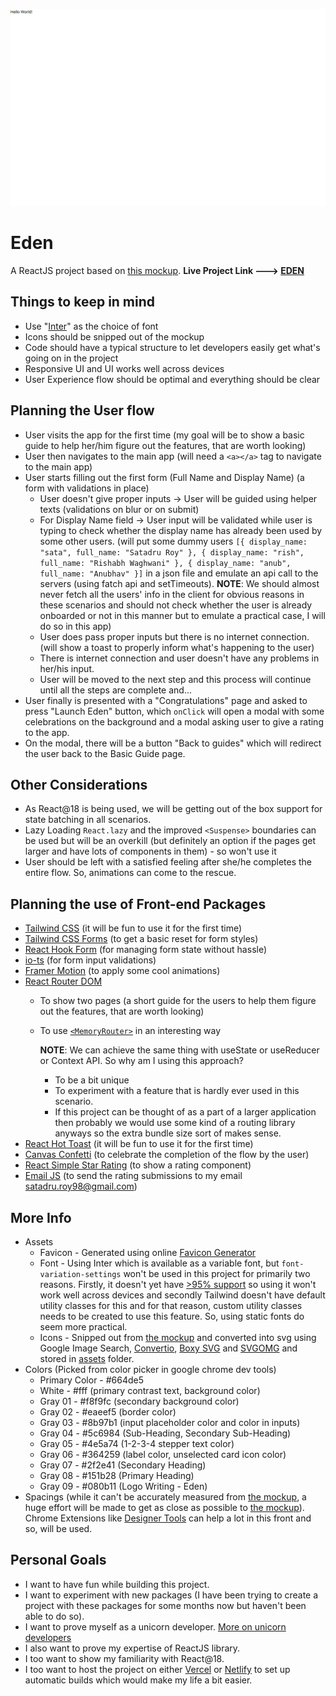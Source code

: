 [![Live Project Screenshot](assets/screenshots/starting-project.png 'Eden')](https://eden-azure.vercel.app/)
  
# Eden

A ReactJS project based on [this mockup](https://dribbble.com/shots/15669113-Onboarding-Exploration/attachments/7464145?mode=media). **Live Project Link ---> [EDEN](https://eden-azure.vercel.app/)**

## Things to keep in mind

- Use "[Inter](https://fonts.google.com/specimen/Inter)" as the choice of font
- Icons should be snipped out of the mockup
- Code should have a typical structure to let developers easily get what's going on in the project
- Responsive UI and UI works well across devices
- User Experience flow should be optimal and everything should be clear

## Planning the User flow

- User visits the app for the first time (my goal will be to show a basic guide to help her/him figure out the features, that are worth looking)
- User then navigates to the main app (will need a `<a></a>` tag to navigate to the main app)
- User starts filling out the first form (Full Name and Display Name) (a form with validations in place)
  - User doesn't give proper inputs -> User will be guided using helper texts (validations on blur or on submit)
  - For Display Name field -> User input will be validated while user is typing to check whether the display name has already been used by some other users. (will put some dummy users `[{ display_name: "sata", full_name: "Satadru Roy" }, { display_name: "rish", full_name: "Rishabh Waghwani" }, { display_name: "anub", full_name: "Anubhav" }]` in a json file and emulate an api call to the servers (using fatch api and setTimeouts). **NOTE**: We should almost never fetch all the users' info in the client for obvious reasons in these scenarios and should not check whether the user is already onboarded or not in this manner but to emulate a practical case, I will do so in this app)
  - User does pass proper inputs but there is no internet connection. (will show a toast to properly inform what's happening to the user)
  - There is internet connection and user doesn't have any problems in her/his input.
  - User will be moved to the next step
  and this process will continue until all the steps are complete and...
- User finally is presented with a "Congratulations" page and asked to press "Launch Eden" button, which `onClick` will open a modal with some celebrations on the background and a modal asking user to give a rating to the app.
- On the modal, there will be a button "Back to guides" which will redirect the user back to the Basic Guide page.

## Other Considerations

- As React@18 is being used, we will be getting out of the box support for state batching in all scenarios.
- Lazy Loading `React.lazy` and the improved `<Suspense>` boundaries can be used but will be an overkill (but definitely an option if the pages get larger and have lots of components in them) - so won't use it
- User should be left with a satisfied feeling after she/he completes the entire flow. So, animations can come to the rescue.

## Planning the use of Front-end Packages

- [Tailwind CSS](https://tailwindcss.com/) (it will be fun to use it for the first time)
- [Tailwind CSS Forms](https://tailwindcss-forms.vercel.app/) (to get a basic reset for form styles)
- [React Hook Form](https://react-hook-form.com/) (for managing form state without hassle)
- [io-ts](https://gcanti.github.io/io-ts/) (for form input validations)
- [Framer Motion](https://www.framer.com/motion/) (to apply some cool animations)
- [React Router DOM](https://reactrouter.com/)
  - To show two pages (a short guide for the users to help them figure out the features, that are worth looking)
  - To use [`<MemoryRouter>`](https://reactrouter.com/docs/en/v6/api#memoryrouter) in an interesting way
    
    **NOTE**: We can achieve the same thing with useState or useReducer or Context API.
    So why am I using this approach?
    - To be a bit unique
    - To experiment with a feature that is hardly ever used in this scenario.
    - If this project can be thought of as a part of a larger application then probably we would use some kind of a routing library anyways so the extra bundle size sort of makes sense.
- [React Hot Toast](https://react-hot-toast.com/) (it will be fun to use it for the first time)
- [Canvas Confetti](https://www.kirilv.com/canvas-confetti/) (to celebrate the completion of the flow by the user)
- [React Simple Star Rating](https://react-simple-star-rating.vercel.app/) (to show a rating component)
- [Email JS](https://www.emailjs.com/) (to send the rating submissions to my email [satadru.roy98@gmail.com](mailto:satadru.roy98@gmail.com))

## More Info

- Assets
  - Favicon - Generated using online [Favicon Generator](https://www.favicon-generator.org/)
  - Font - Using Inter which is available as a variable font, but `font-variation-settings` won't be used in this project for primarily two reasons. Firstly, it doesn't yet have [>95% support](https://caniuse.com/variable-fonts) so using it won't work well across devices and secondly Tailwind doesn't have default utility classes for this and for that reason, custom utility classes needs to be created to use this feature. So, using static fonts do seem more practical.
  - Icons - Snipped out from [the mockup](https://dribbble.com/shots/15669113-Onboarding-Exploration/attachments/7464145?mode=media) and converted into svg using Google Image Search, [Convertio](https://convertio.co/png-svg/), [Boxy SVG](https://boxy-svg.com/) and [SVGOMG](https://jakearchibald.github.io/) and stored in [assets](assets/) folder.
- Colors (Picked from color picker in google chrome dev tools)
  - Primary Color - #664de5
  - White - #fff (primary contrast text, background color)
  - Gray 01 - #f8f9fc (secondary background color)
  - Gray 02 - #eaeef5 (border color)
  - Gray 03 - #8b97b1 (input placeholder color and color in inputs)
  - Gray 04 - #5c6984 (Sub-Heading, Secondary Sub-Heading)
  - Gray 05 - #4e5a74 (1-2-3-4 stepper text color)
  - Gray 06 - #364259 (label color, unselected card icon color)
  - Gray 07 - #2f2e41 (Secondary Heading)
  - Gray 08 - #151b28 (Primary Heading)
  - Gray 09 - #080b11 (Logo Writing - Eden)
- Spacings (while it can't be accurately measured from [the mockup](https://dribbble.com/shots/15669113-Onboarding-Exploration/attachments/7464145?mode=media), a huge effort will be made to get as close as possible to [the mockup](https://dribbble.com/shots/15669113-Onboarding-Exploration/attachments/7464145?mode=media)). Chrome Extensions like [Designer Tools](https://chrome.google.com/webstore/detail/designer-tools/jiiidpmjdakhbgkbdchmhmnfbdebfnhp) can help a lot in this front and so, will be used.

## Personal Goals

- I want to have fun while building this project.
- I want to experiment with new packages (I have been trying to create a project with these packages for some months now but haven't been able to do so).
- I want to prove myself as a unicorn developer. [More on unicorn developers](https://easternpeak.com/blog/3-in-1-developer-a-jack-of-all-trades-or-a-unicorn/#:~:text=A%20so%2Dcalled%20%E2%80%9Cunicorn%20developer,stack%20engineers%20are%20unicorns%20too.)
- I also want to prove my expertise of ReactJS library.
- I too want to show my familiarity with React@18.
- I too want to host the project on either [Vercel](https://vercel.com/) or [Netlify](https://www.netlify.com/) to set up automatic builds which would make my life a bit easier.
